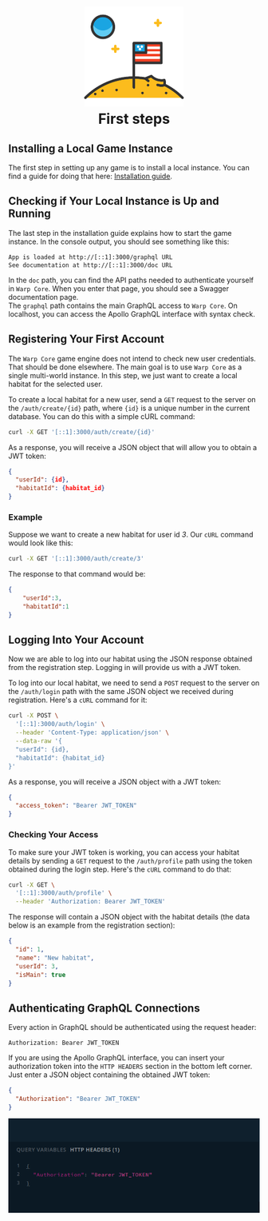 <h1 align="center">
    <img src="img/first_step.svg" width=200 />
    <br>
    First steps
</h1>

## Installing a Local Game Instance

The first step in setting up any game is to install a local instance. You can find a guide for doing that here: [Installation guide](/docs/install/installation.md).

## Checking if Your Local Instance is Up and Running

The last step in the installation guide explains how to start the game instance. In the console output, you should see something like this:

```
App is loaded at http://[::1]:3000/graphql URL
See documentation at http://[::1]:3000/doc URL
```

In the `doc` path, you can find the API paths needed to authenticate yourself in `Warp Core`. When you enter that page, you should see a Swagger documentation page.  
The `graphql` path contains the main GraphQL access to `Warp Core`. On localhost, you can access the Apollo GraphQL interface with syntax check.

## Registering Your First Account

The `Warp Core` game engine does not intend to check new user credentials. That should be done elsewhere. The main goal is to use `Warp Core` as a single multi-world instance. In this step, we just want to create a local habitat for the selected user.

To create a local habitat for a new user, send a `GET` request to the server on the `/auth/create/{id}` path, where `{id}` is a unique number in the current database. You can do this with a simple cURL command:

```sh
curl -X GET '[::1]:3000/auth/create/{id}'
```

As a response, you will receive a JSON object that will allow you to obtain a JWT token:

```json
{
  "userId": {id},
  "habitatId": {habitat_id}
}
```

### Example

Suppose we want to create a new habitat for user id *3*. Our `cURL` command would look like this:

```sh
curl -X GET '[::1]:3000/auth/create/3'
```

The response to that command would be:

```json
{
    "userId":3,
    "habitatId":1
}
```

## Logging Into Your Account

Now we are able to log into our habitat using the JSON response obtained from the registration step. Logging in will provide us with a JWT token.

To log into our local habitat, we need to send a `POST` request to the server on the `/auth/login` path with the same JSON object we received during registration. Here's a `cURL` command for it:

```sh
curl -X POST \
  '[::1]:3000/auth/login' \
  --header 'Content-Type: application/json' \
  --data-raw '{
  "userId": {id},
  "habitatId": {habitat_id}
}'
```

As a response, you will receive a JSON object with a JWT token:

```json
{
  "access_token": "Bearer JWT_TOKEN"
}
```

### Checking Your Access

To make sure your JWT token is working, you can access your habitat details by sending a `GET` request to the `/auth/profile` path using the token obtained during the login step. Here's the `cURL` command to do that:

```sh
curl -X GET \
  '[::1]:3000/auth/profile' \
  --header 'Authorization: Bearer JWT_TOKEN'
```

The response will contain a JSON object with the habitat details (the data below is an example from the registration section):

```json
{
  "id": 1,
  "name": "New habitat",
  "userId": 3,
  "isMain": true
}
```

## Authenticating GraphQL Connections

Every action in GraphQL should be authenticated using the request header:

```
Authorization: Bearer JWT_TOKEN
```

If you are using the Apollo GraphQL interface, you can insert your authorization token into the `HTTP HEADERS` section in the bottom left corner. Just enter a JSON object containing the obtained JWT token:

```json
{
  "Authorization": "Bearer JWT_TOKEN"
}
```

![http headers in apollo](img/http_headers_in_apollo.png)
